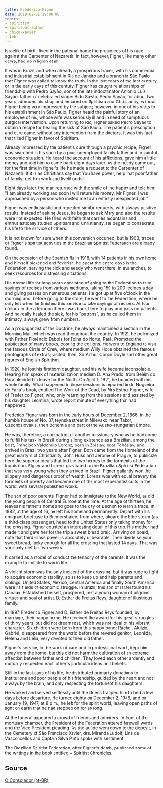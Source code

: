 ```yaml
---
title: Frederico Figner
date: 2019-02-01 19:00:00
topics: 
- spiritism
- spiritual-author
- chico-xavier
- feb
---
```


Israelite of birth, lived in the paternal home the prejudices of his race
against the Carpenter of Nazareth. In fact, however, Figner, like many other
Jews, had no religion at all.

It was in Brazil, and when already a prosperous trader, with his commercial and
industrial establishment in Rio de Janeiro and a branch in São Paulo that Figner
was called to know the truth. In the last years of the last century or in the
early days of this century, Figner has caught relationships of friendship with
Pedro Sayão, son of the late indoctrinator Antonio Luís Sayão, father of
celebrated singer Bidu Sayão. Pedro Sayão, for about two years, attended his
shop and lectured on Spiritism and Christianity, without Figner being very
impressed by the subject; however, in one of his visits to his establishment in
São Paulo, Figner heard the painful story of an employee of his, whose wife was
seriously ill and in need of sumptuous surgical intervention. Upon returning to
Rio, Figner asked Pedro Sayão to obtain a recipe for healing the sick of São
Paulo. The patient's prescription and cure came, without any intervention from
the doctors. It was this fact that tilted Figner in favor of Spiritism.

Already impressed by the patient's cure through a psychic recipe, Figner was
searched in his shop by a poor unemployed family father and in painful economic
situation. He heard the account of his afflictions, gave him a little money and
told him to come back eight days later. As the needy came out, for the first
time in figner's life he made a request to the Carpenter of Nazareth: If it is
as Christians say that You have power, help that poor father of family; get him
work and livelihoods!

Eight days later, the man returned with the smile of the happy and told him: "I
am already working and soon I will return his money, Mr Figner. I was approached
by a person who invited me to an entirely unexpected job."

Figner was enthusiastic and repeated similar requests, with always positive
results. Instead of asking Jesus, he began to ask Mary and also the results were
not expected. He filled with faith that carries mountains and enthusiastically
studied Spiritism and Christianity. He began to consecrate his life to the
service of others.

It is not known for sure when this conversion occurred, but in 1903, traces of
Figner's spiritist activities in the Brazilian Spiritist Federation are already
found.

On the occasion of the Spanish flu in 1918, with 14 patients in his own home and
himself sickened and feverish, he spent the entire days in the Federation,
serving the sick and needy who went there, in avalanches, to seek resources for
distressing situations.

His normal life for long years consisted of going to the Federation to take
sayings of recipes from various mediums, taking 150 to 200 recipes a day and
giving passes on numerous patients. He got up at five o'clock in the morning
and, before going to the store, he went to the Federation, where he only left
when he finished this service to take sayings of recipes. At four o'clock in the
afternoon there i was back there to pray and pass on patients. And he really
healed the sick, for his "patrons", as he called them in intimacy, always grew
from numbers.

As a propagandist of the Doctrine, he always maintained a section in the Morning
Mail, which was read throughout the country. In 1921, he polemized with Father
Florêncio Dubois for Folha do Norte, Pará. Promoted the publication of many
books, costing the editions. He went to England to visit the famous Circle of
Crew, where medium Willy Hope obtained the famous photographs of extras;
visited, then, Sir Arthur Conan Doyle and other great figures of English
Spiritism.

In 1920, he lost his firstborn daughter, and his wife became inconsolable.
Hearing him speak of materialization medium D. Ana Prado, from Belém do Pará,
decided to leave for the North. On April 1, 1921, he boarded with his whole
family. What happened in those sessions is reported in dr. Nogueira de Faria's
book, entitled The Work of the Dead, by Mrs Esther Figner, wife of Frederico
Figner, who, only returning from the sessions and assisted by his daughter
Leontina, wrote report minute of everything that had happened.

Frederico Figner was born in the early hours of December 2, 1866, in the humble
house of No. 37, teynska street in Milevsko, near Tabor, Czechoslovakia, then
Bohemia and part of the Austro-Hungarian Empire.

He was, therefore, a compatriot of another missionary who as he had come to
fulfill his task in Brazil, during a long existence as a Brazilian, among the
best, Francisco Valdomiro Lorenz, born in Zbislav, near Tcháslav, and arrived in
Brazil two years after Figner. Both came from the Homeland of the great martyrs
of Christianity, John Huss and Jerome of Prague, to publicize here the superior
ideals that led the two heroes to the torments of the Inquisition. Figner and
Lorenz gravitated to the Brazilian Spiritist Federation that was very young when
they arrived in Brazil. Figner gallantly won the slippery and dangerous proof of
wealth, Lorenz won with equal bravery the torments of poverty and became one of
the most esperantist cults in the world, with several published works.

The son of poor parents, Figner had to immigrate to the New World, as did the
young people of Central Europe at the time. At the age of thirteen, he leaves
his father's home and goes to the city of Bechim to learn a trade. In 1882, at
the age of 16, he left his homeland permanently. Depart with his emigrant
briefcase to Bremershafen, from where, aboard the Elbe steam (as a third-class
passenger), head to the United States only taking money for the crossing. Figner
counted an interesting detail of this trip. His mother had made it and gave her
for the trip a sweet bread braid. Arriving on board, note that third-class power
is absolutely unbearable. Then divide so your sweet bread, lucky enough for all
the crossing that lasted 14 days. That was your only diet for two weeks.

It carried as a model of conduct the tenacity of the parents. It was the example
to imitate to win in life.

A violent storm was the only incident of the crossing, but it was rude to fight
to acquire economic stability, so as to keep up and help parents and siblings.
United States, Mexico, Central America and finally South America were its fields
of economic struggle. In Brazil, this son of Israel found his Canaan.
Established herself, prospered, met a young woman of pilgrims virtues and soul
of artist, D. Esther de Freitas Reys, daughter of illustrious family.

In 1897, Frederico Figner and D. Esther de Freitas Reys founded, by marriage,
their happy home. He received the award for his great struggles of thirty years,
but did not dream rest, which was not ideal of his vibrant character. Six
children were born from this happy bond: Rachel, Aluízio, Gabriel, disappeared
from the world before the revered genitor; Leonilda, Helena and Lélia, very
devoted to their old father.

Figner's service, in the work of care and in professional work, kept him away
from the home, but this did not harm the cultivation of an extreme affection
between father and children. They loved each other ardently and mutually
respected each other's particular ideas and beliefs.

Still in the last days of his life, he distributed primarily donations to
institutions and poor people of his friendship, guided by the heart and not
always by the brain, and only respecting the fortuneof his daughters.

He worked and served selflessly until the illness trapped him to bed a few days
before departure. He turned eighty on December 2, 1946, and on January 19, 1947,
at 8 p.m., he left for the spirit world, leaving open paths of light on earth
that he had stepped on for so long.

At the funeral appeared a crowd of friends and admirers. In front of the
mortuary chamber, the President of the Federation uttered farewell words and the
Vice President pleading. As the auúde went down to the deposit, in the Cemetery
of São Francisco Xavier, drs. Miranda Ludolf, Lins de Vasconcellos and Captain
Silva Pinto spoke with sentiment.

The Brazilian Spiritist Federation, after Figner's death, published some of the
writings in the book entitled − Spiritist Chronicles.


## Source
[O Consolador (pt-BR)](http://www.oconsolador.com.br/linkfixo/biografias/fredericofigner.html)



